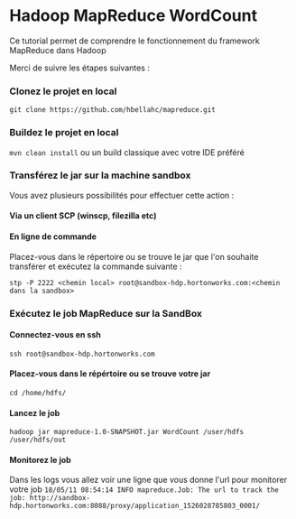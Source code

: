 # Hadoop MapReduce WordCount 

Ce tutorial permet de comprendre le fonctionnement du framework MapReduce dans Hadoop

Merci de suivre les étapes suivantes :

### Clonez le projet en local
`git clone https://github.com/hbellahc/mapreduce.git`

### Buildez le projet en local 
`mvn clean install` ou un build classique avec votre IDE préféré

### Transférez le jar sur la machine sandbox
Vous avez plusieurs possibilités pour effectuer cette action :

#### Via un client SCP (winscp, filezilla etc)
#### En ligne de commande 
Placez-vous dans le répertoire ou se trouve le jar que l'on souhaite transférer et exécutez la commande suivante :
 
`stp -P 2222 <chemin local> root@sandbox-hdp.hortonworks.com:<chemin dans la sandbox>`

### Exécutez le job MapReduce sur la SandBox 
#### Connectez-vous  en ssh 
`ssh root@sandbox-hdp.hortonworks.com`
#### Placez-vous dans le répértoire ou se trouve votre jar
`cd /home/hdfs/`
#### Lancez le job
`hadoop jar mapreduce-1.0-SNAPSHOT.jar WordCount /user/hdfs /user/hdfs/out`
#### Monitorez le job 
Dans les logs vous allez voir une ligne que vous donne l'url pour monitorer votre job
`18/05/11 08:54:14 INFO mapreduce.Job: The url to track the job: http://sandbox-hdp.hortonworks.com:8088/proxy/application_1526028785803_0001/`



